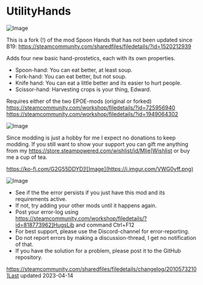 # UtilityHands

![Image](https://i.imgur.com/iCj5o7O.png)

  
This is a fork (!) of the mod Spoon Hands that has not been updated since B19:
https://steamcommunity.com/sharedfiles/filedetails/?id=1520212939
	
Adds four new basic hand-prostetics, each with its own properties.



- Spoon-hand: You can eat better, at least soup.
- Fork-hand: You can eat better, but not soup.
- Knife hand: You can eat a little better and its easier to hurt people.
- Scissor-hand: Harvesting crops is your thing, Edward.



Requires either of the two EPOE-mods (original or forked)
https://steamcommunity.com/workshop/filedetails/?id=725956940
https://steamcommunity.com/workshop/filedetails/?id=1949064302 

![Image](https://i.imgur.com/Ds0rBAD.png)

Since modding is just a hobby for me I expect no donations to keep modding. If you still want to show your support you can gift me anything from my https://store.steampowered.com/wishlist/id/Mlie]Wishlist or buy me a cup of tea.

https://ko-fi.com/G2G55DDYD]![Image](https://i.imgur.com/VWG0yff.png)


![Image](https://i.imgur.com/5xwDG6H.png)



-  See if the the error persists if you just have this mod and its requirements active.
-  If not, try adding your other mods until it happens again.
-  Post your error-log using https://steamcommunity.com/workshop/filedetails/?id=818773962]HugsLib and command Ctrl+F12
-  For best support, please use the Discord-channel for error-reporting.
-  Do not report errors by making a discussion-thread, I get no notification of that.
-  If you have the solution for a problem, please post it to the GitHub repository.




https://steamcommunity.com/sharedfiles/filedetails/changelog/2010573210]Last updated 2023-04-14
